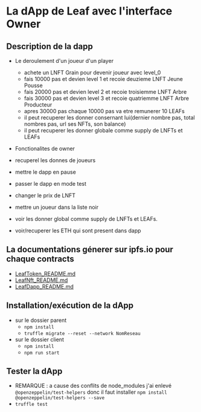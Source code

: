 # La dApp de Leaf avec l'interface Owner

## Description de la dapp
- Le deroulement d'un joueur d'un player
  - achete un LNFT Grain pour devenir joueur avec level_0
  - fais 10000 pas et devien level 1 et recoie deuzieme LNFT Jeune Pousse
  - fais 20000 pas et devien level 2 et recoie troisiemme LNFT Arbre
  - fais 30000 pas et devien level 3 et recoie quatriemme LNFT Arbre Producteur
  - apres 30000 pas chaque 10000 pas va etre remunerer 10 LEAFs
  - il peut recuperer les donner consernant lui(dernier nombre pas, total nombres pas, url ses NFTs, son balance) 
  - il peut recuperer les donner globale comme supply de LNFTs et LEAFs 
 
 - Fonctionalites de owner
  - recuperel les donnes de joueurs
  - mettre le dapp en pause
  - passer le dapp en mode test
  - changer le prix de LNFT
  - mettre un joueur dans la liste noir
  - voir les donner global comme supply de LNFTs et LEAFs.
  - voir/recuperer les ETH qui sont present dans dapp

## La documentations génerer sur ipfs.io pour chaque contracts
- [LeafToken_README.md](https://ipfs.io/ipfs/QmQrJhTsEgLgkqSL3nhSLFqceXJczfZzSfTy3NMsWhQdEn)
- [LeafNft_README.md](https://ipfs.io/ipfs/QmdoCigjx7EiGb1wid6BHmaZk9iqwWq3qoR6PxwVEatH3W)
- [LeafDapp_README.md](https://ipfs.io/ipfs/QmfYCzzauCN6iYpsvHAJ74WisGv6HWVZcTqz2WRyqUFYkK)

## Installation/exécution de la dApp
- sur le dossier parent
  - `npm install`
  - `truffle migrate --reset --network NomReseau`
- sur le dossier client
  - `npm install`
  - `npm run start`
  
## Tester la dApp
- REMARQUE : a cause des conflits de node_modules j'ai enlevé `@openzeppelin/test-helpers` donc il faut installer
  `npm install @openzeppelin/test-helpers --save`
- `truffle test`
